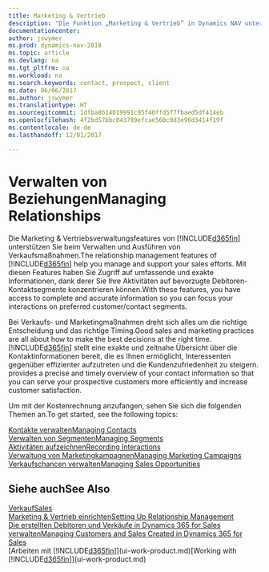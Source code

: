 ```yaml
---
title: Marketing & Vertrieb
description: "Die Funktion „Marketing & Vertrieb” in Dynamics NAV unterstützt Ihre Verkaufsanstrengungen und Sie können damit auf Informationen über Kontakte und Interessenten zugreifen, damit Sie die Debitoren effizient bedienen können."
documentationcenter: 
author: jswymer
ms.prod: dynamics-nav-2018
ms.topic: article
ms.devlang: na
ms.tgt_pltfrm: na
ms.workload: na
ms.search.keywords: contact, prospect, client
ms.date: 06/06/2017
ms.author: jswymer
ms.translationtype: HT
ms.sourcegitcommit: 1dfba8b14019991c95f40ffd5f7fbaed5df414eb
ms.openlocfilehash: 4f2bd57bbc043789efcae560c0d3e96d3414f19f
ms.contentlocale: de-de
ms.lasthandoff: 12/01/2017

---
```

# <a name="managing-relationships"></a><span data-ttu-id="0ea44-103">Verwalten von Beziehungen</span><span class="sxs-lookup"><span data-stu-id="0ea44-103">Managing Relationships</span></span>
<span data-ttu-id="0ea44-104">Die Marketing & Vertriebsverwaltungsfeatures von [!INCLUDE[d365fin](includes/d365fin_md.md)] unterstützen Sie beim Verwalten und Ausführen von Verkaufsmaßnahmen.</span><span class="sxs-lookup"><span data-stu-id="0ea44-104">The relationship management features of [!INCLUDE[d365fin](includes/d365fin_md.md)] help you manage and support your sales efforts.</span></span> <span data-ttu-id="0ea44-105">Mit diesen Features haben Sie Zugriff auf umfassende und exakte Informationen, dank derer Sie Ihre Aktivitäten auf bevorzugte Debitoren-Kontaktsegmente konzentrieren können.</span><span class="sxs-lookup"><span data-stu-id="0ea44-105">With these features, you have access to complete and accurate information so you can focus your interactions on preferred customer/contact segments.</span></span>

<span data-ttu-id="0ea44-106">Bei Verkaufs- und Marketingmaßnahmen dreht sich alles um die richtige Entscheidung und das richtige Timing.</span><span class="sxs-lookup"><span data-stu-id="0ea44-106">Good sales and marketing practices are all about how to make the best decisions at the right time.</span></span> [!INCLUDE[d365fin](includes/d365fin_md.md)]<span data-ttu-id="0ea44-107"> stellt eine exakte und zeitnahe Übersicht über die Kontaktinformationen bereit, die es Ihnen ermöglicht, Interessenten gegenüber effizienter aufzutreten und die Kundenzufriedenheit zu steigern.</span><span class="sxs-lookup"><span data-stu-id="0ea44-107"> provides a precise and timely overview of your contact information so that you can serve your prospective customers more efficiently and increase customer satisfaction.</span></span>

<span data-ttu-id="0ea44-108">Um mit der Kostenrechnung anzufangen, sehen Sie sich die folgenden Themen an.</span><span class="sxs-lookup"><span data-stu-id="0ea44-108">To get started, see the following topics:</span></span>

[<span data-ttu-id="0ea44-109">Kontakte verwalten</span><span class="sxs-lookup"><span data-stu-id="0ea44-109">Managing Contacts</span></span>](marketing-contacts.md)  
[<span data-ttu-id="0ea44-110">Verwalten von Segmenten</span><span class="sxs-lookup"><span data-stu-id="0ea44-110">Managing Segments</span></span>](marketing-segments.md)  
[<span data-ttu-id="0ea44-111">Aktivitäten aufzeichnen</span><span class="sxs-lookup"><span data-stu-id="0ea44-111">Recording Interactions</span></span>](marketing-interactions.md)  
[<span data-ttu-id="0ea44-112">Verwaltung von Marketingkampagnen</span><span class="sxs-lookup"><span data-stu-id="0ea44-112">Managing Marketing Campaigns</span></span>](marketing-campaigns.md)  
[<span data-ttu-id="0ea44-113">Verkaufschancen verwalten</span><span class="sxs-lookup"><span data-stu-id="0ea44-113">Managing Sales Opportunities</span></span>](marketing-manage-sales-opportunities.md)

## <a name="see-also"></a><span data-ttu-id="0ea44-114">Siehe auch</span><span class="sxs-lookup"><span data-stu-id="0ea44-114">See Also</span></span>
[<span data-ttu-id="0ea44-115">Verkauf</span><span class="sxs-lookup"><span data-stu-id="0ea44-115">Sales</span></span>](sales-manage-sales.md)  
[<span data-ttu-id="0ea44-116">Marketing & Vertrieb einrichten</span><span class="sxs-lookup"><span data-stu-id="0ea44-116">Setting Up Relationship Management</span></span>](marketing-setup-marketing.md)  
[<span data-ttu-id="0ea44-117">Die erstellten Debitoren und Verkäufe in Dynamics 365 for Sales verwalten</span><span class="sxs-lookup"><span data-stu-id="0ea44-117">Managing Customers and Sales Created in Dynamics 365 for Sales</span></span>](marketing-integrate-dynamicscrm.md)  
<span data-ttu-id="0ea44-118">[Arbeiten mit [!INCLUDE[d365fin](includes/d365fin_md.md)]](ui-work-product.md)</span><span class="sxs-lookup"><span data-stu-id="0ea44-118">[Working with [!INCLUDE[d365fin](includes/d365fin_md.md)]](ui-work-product.md)</span></span>  

